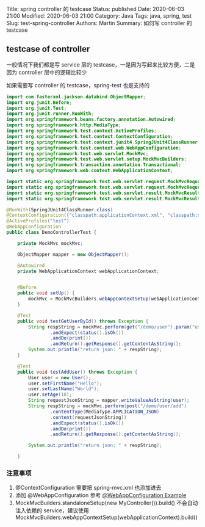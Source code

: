 Title: spring controller 的 testcase
Status: published
Date: 2020-06-03 21:00
Modified: 2020-06-03 21:00
Category: Java
Tags: java, spring, test
Slug: test-spring-controller
Authors: Martin
Summary: 如何写 controller 的 testcase

## testcase of controller

一般情况下我们都是写 service 层的 testcase，一是因为写起来比较方便，二是因为 controller 层中的逻辑比较少

如果需要写 controller 的 testcase，spring-test 也是支持的

```java
import com.fasterxml.jackson.databind.ObjectMapper;
import org.junit.Before;
import org.junit.Test;
import org.junit.runner.RunWith;
import org.springframework.beans.factory.annotation.Autowired;
import org.springframework.http.MediaType;
import org.springframework.test.context.ActiveProfiles;
import org.springframework.test.context.ContextConfiguration;
import org.springframework.test.context.junit4.SpringJUnit4ClassRunner;
import org.springframework.test.context.web.WebAppConfiguration;
import org.springframework.test.web.servlet.MockMvc;
import org.springframework.test.web.servlet.setup.MockMvcBuilders;
import org.springframework.transaction.annotation.Transactional;
import org.springframework.web.context.WebApplicationContext;

import static org.springframework.test.web.servlet.request.MockMvcRequestBuilders.get;
import static org.springframework.test.web.servlet.request.MockMvcRequestBuilders.post;
import static org.springframework.test.web.servlet.result.MockMvcResultHandlers.print;
import static org.springframework.test.web.servlet.result.MockMvcResultMatchers.status;

@RunWith(SpringJUnit4ClassRunner.class)
@ContextConfiguration({"classpath:applicationContext.xml", "classpath:spring-mvc.xml"})
@ActiveProfiles("test")
@WebAppConfiguration
public class DemoControllerTest {

    private MockMvc mockMvc;

    ObjectMapper mapper = new ObjectMapper();

    @Autowired
    private WebApplicationContext webApplicationContext;


    @Before
    public void setUp() {
        mockMvc = MockMvcBuilders.webAppContextSetup(webApplicationContext).build();
    }

    @Test
    public void testGetUserById() throws Exception {
        String respString = mockMvc.perform(get("/demo/user").param("userId", "ABC"))
                .andExpect(status().isOk())
                .andDo(print())
                .andReturn().getResponse().getContentAsString();
        System.out.println("return json: " + respString);
    }

    @Test
    public void testAddUser() throws Exception {
        User user = new User();
        user.setFirstName("Hello");
        user.setLastName("World");
        user.setAge(18);
        String requestJsonString = mapper.writeValueAsString(user);
        String respString = mockMvc.perform(post("/demo/user/add")
                .contentType(MediaType.APPLICATION_JSON)
                .content(requestJsonString))
                .andExpect(status().isOk())
                .andDo(print())
                .andReturn().getResponse().getContentAsString();

        System.out.println("return json: " + respString);

    }
```

### 注意事项

1. @ContextConfiguration 需要把 spring-mvc.xml 也添加进去
2. 添加 @WebAppConfiguration 参考 [@WebAppConfiguration Example](https://www.concretepage.com/spring-5/webappconfiguration-example-spring-test)
3. MockMvcBuilders.standaloneSetup(new MyController()).build() 不会自动注入依赖的 service，建议使用 MockMvcBuilders.webAppContextSetup(webApplicationContext).build()




